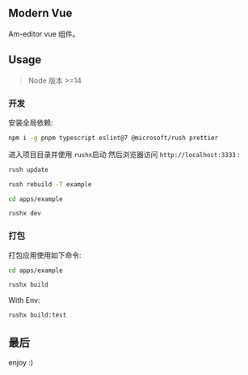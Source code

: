 ## Modern Vue

Am-editor vue 组件。

## Usage

> Node 版本 >=14

### 开发

安装全局依赖:

```bash
npm i -g pnpm typescript eslint@7 @microsoft/rush prettier
```

进入项目目录并使用 `rushx`启动 然后浏览器访问 `http://localhost:3333` :

```bash
rush update

rush rebuild -T example

cd apps/example

rushx dev
```

### 打包

打包应用使用如下命令:

```bash
cd apps/example

rushx build
```

With Env:

```bash
rushx build:test
```

## 最后

enjoy :)
